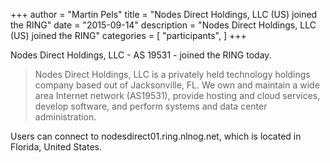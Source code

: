 +++
author = "Martin Pels"
title = "Nodes Direct Holdings, LLC (US) joined the RING"
date = "2015-09-14"
description = "Nodes Direct Holdings, LLC (US) joined the RING"
categories = [
    "participants",
]
+++

Nodes Direct Holdings, LLC - AS 19531 - joined the RING today.

> Nodes Direct Holdings, LLC is a privately held technology holdings company based out of Jacksonville, FL. We own and maintain a wide area Internet network (AS19531), provide hosting and cloud services, develop software, and perform systems and data center administration.

Users can connect to nodesdirect01.ring.nlnog.net, which is located in Florida, United States.



